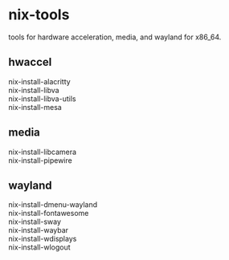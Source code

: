 # nix-tools

tools for hardware acceleration, media, and wayland for x86_64.<br>

## hwaccel
nix-install-alacritty<br>
nix-install-libva<br>
nix-install-libva-utils<br>
nix-install-mesa<br>

## media
nix-install-libcamera<br>
nix-install-pipewire<br>

## wayland
nix-install-dmenu-wayland<br>
nix-install-fontawesome<br>
nix-install-sway<br>
nix-install-waybar<br>
nix-install-wdisplays<br>
nix-install-wlogout<br>
